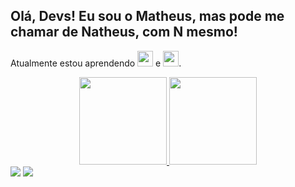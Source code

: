 ## Olá, Devs! Eu sou o Matheus, mas pode me chamar de Natheus, com N mesmo!

Atualmente estou aprendendo <img src="https://cdn.jsdelivr.net/gh/devicons/devicon/icons/javascript/javascript-original.svg" width="25" height="25" /> e <img src="https://cdn.jsdelivr.net/gh/devicons/devicon/icons/csharp/csharp-original.svg" width="25" height="25" />.

<div align="center">
  <a href="https://github.com/natheus">
  <img height="140em" src="https://github-readme-stats.vercel.app/api?username=natheus&show_icons=true&theme=buefy&include_all_commits=true&count_private=true"/>
  <img height="140em" src="https://github-readme-stats.vercel.app/api/top-langs/?username=natheus&layout=compact&langs_count=7&theme=buefy"/>
</div>

<div>
<a href = "mailto:contato@natheusmunes@gmail.com"><img src="https://img.shields.io/badge/Gmail-D14836?style=for-the-badge&logo=gmail&logoColor=white" target="_blank"></a>
<a href="https://www.linkedin.com/in/natheus" target="_blank"><img src="https://img.shields.io/badge/-LinkedIn-%230077B5?style=for-the-badge&logo=linkedin&logoColor=white" target="_blank"></a>   
</div>
